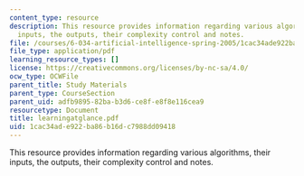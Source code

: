 ```yaml
---
content_type: resource
description: This resource provides information regarding various algorithms, their
  inputs, the outputs, their complexity control and notes.
file: /courses/6-034-artificial-intelligence-spring-2005/1cac34ade922ba86b16dc7988dd09418_learningatglance.pdf
file_type: application/pdf
learning_resource_types: []
license: https://creativecommons.org/licenses/by-nc-sa/4.0/
ocw_type: OCWFile
parent_title: Study Materials
parent_type: CourseSection
parent_uid: adfb9895-82ba-b3d6-ce8f-e8f8e116cea9
resourcetype: Document
title: learningatglance.pdf
uid: 1cac34ad-e922-ba86-b16d-c7988dd09418
---
```

This resource provides information regarding various algorithms, their inputs, the outputs, their complexity control and notes.
